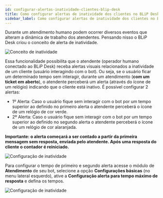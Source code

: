 ```yaml
---
id: configurar-alertas-inatividade-clientes-blip-desk
title: Como configurar alertas de inatividade dos clientes no BLiP Desk
sidebar_label: Como configurar alertas de inatividade dos clientes no BLiP Desk
---
```


Durante um atendimento humano podem ocorrer diversos eventos que alteram a dinâmica de trabalho dos atendentes. Pensando nisso o BLiP Desk criou o conceito de alerta de inatividade.

![Conceito de inatividade](/img/helpdesk/desk-configurar-alertas-inatividade-clientes-blip-desk-1.png)<br>

Essa funcionalidade possibilita que o atendente (operador humano conectado ao BLiP Desk) receba alertas visuais relacionados a inatividade de um cliente (usuário interagindo com o bot). Ou seja, se o usuário ficar um determinado tempo sem interagir, durante um atendimento (**com um ticket em aberto**), o atendente perceberá um alerta (através do ícone de um relógio) indicando que o cliente está inativo. É possível configurar 2 alertas:

* 1º Alerta: Caso o usuário fique sem interagir com o bot por um tempo superior ao definido no primeiro alerta o atendente perceberá o ícone de um relógio de cor verde.  
* 2º Alerta: Caso o usuário fique sem interagir com o bot por um tempo superior ao definido no segundo alerta o atendente perceberá o ícone de um relógio de cor alaranjada.

**Importante: o alerta começará a ser contado a partir da primeira mensagem sem resposta, enviada pelo atendente. Após uma resposta do cliente o contador é reiniciado.**

![Configuração de inatividade](/img/helpdesk/desk-configurar-alertas-inatividade-clientes-blip-desk-2.png)<br>

Para configurar o tempo de primeiro e segundo alerta acesse o módulo de **Atendimento** de seu bot, selecione a opção **Configurações básicas** (no menu lateral esquerdo), ative a **Configuração alerta para tempo máximo de resposta** e defina os tempos.

![Configuração de inatividade](/img/helpdesk/desk-configurar-alertas-inatividade-clientes-blip-desk-3.png)<br>

<!-- Rating frame -->
<script type="text/javascript" src="/scripts/rating.js"></script>